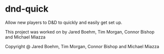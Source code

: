 # dnd-quick

Allow new players to D&amp;D to quickly and easily get set up.

This project was worked on by Jared Boehm, Tim Morgan, Connor Bishop and Michael Miazza

Copyright @ Jared Boehm, Tim Morgan, Connor Bishop and Michael Miazza
